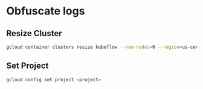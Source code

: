 # Obfuscate logs

## Resize Cluster
```bash
gcloud container clusters resize kubeflow --num-nodes=0 --region=us-central1-a
```

## Set Project

```bash
gcloud config set project <project>
```
